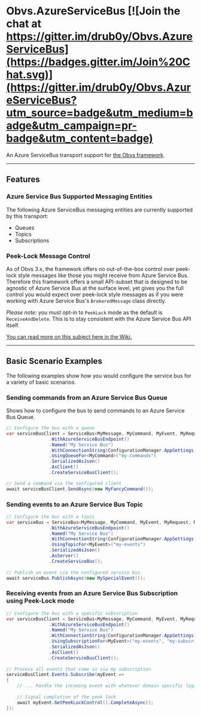 # Obvs.AzureServiceBus [![Join the chat at https://gitter.im/drub0y/Obvs.AzureServiceBus](https://badges.gitter.im/Join%20Chat.svg)](https://gitter.im/drub0y/Obvs.AzureServiceBus?utm_source=badge&utm_medium=badge&utm_campaign=pr-badge&utm_content=badge)

An Azure ServiceBus transport support for [the Obvs framework](https://github.com/inter8ection/Obvs).

---

## Features

### Azure Service Bus Supported Messaging Entities

The following Azure ServiceBus messaging entities are currently supported by this transport:

 * Queues
 * Topics
 * Subscriptions
 
### Peek-Lock Message Control
As of Obvs 3.x, the framework offers no out-of-the-box control over peek-lock style messages like those you might receive from Azure Service Bus. 
Therefore this framework offers a small API-subset that is designed to be agnostic of Azure Service Bus at the surface level, yet gives you the 
full control you would expect over peek-lock style messages as if you were working with Azure Service Bus's `BrokeredMessage` class directly.

*Please note:* you must opt-in to `PeekLock` mode as the default is `ReceiveAndDelete`. This is to stay consistent with the Azure Service Bus API itself.

[You can read more on this subject here in the Wiki.](https://github.com/drub0y/Obvs.AzureServiceBus/wiki/Peek-Lock-Message-Processing-Pattern-Support)

---   

## Basic Scenario Examples

The following examples show how you would configure the service bus for a variety of basic scenarios.

### Sending commands from an Azure Service Bus Queue

Shows how to configure the bus to send commands to an Azure Service Bus Queue.

```C#
// Configure the bus with a queue
var serviceBusClient = ServiceBus<MyMessage, MyCommand, MyEvent, MyRequest, MyResponse>.Configure()
                .WithAzureServiceBusEndpoint()
                .Named("My Service Bus")
                .WithConnectionString(ConfigurationManager.AppSettings["MyServiceBusConnectionString"])
                .UsingQueueFor<MyCommand>("my-commands")
                .SerializedAsJson()
                .AsClient()
                .CreateServiceBusClient();                

// Send a command via the configured client
await serviceBusClient.SendAsync(new MyFancyCommand());
```
### Sending events to an Azure Service Bus Topic

```C#
// Configure the bus with a topic
var serviceBus = ServiceBus<MyMessage, MyCommand, MyEvent, MyRequest, MyResponse>.Configure()
                .WithAzureServiceBusEndpoint()
                .Named("My Service Bus")
                .WithConnectionString(ConfigurationManager.AppSettings["MyServiceBusConnectionString"])
                .UsingTopicFor<MyEvent>("my-events")
                .SerializedAsJson()
                .AsServer()
                .CreateServiceBus();
                
// Publish an event via the configured service bus
await serviceBus.PublishAsync(new MySpecialEvent());
```

### Receiving events from an Azure Service Bus Subscription using Peek-Lock mode

```C#
// Configure the bus with a specific subscription
var serviceBusClient = ServiceBus<MyMessage, MyCommand, MyEvent, MyRequest, MyResponse>.Configure()
                .WithAzureServiceBusEndpoint()
                .Named("My Service Bus")
                .WithConnectionString(ConfigurationManager.AppSettings["MyServiceBusConnectionString"])
                .UsingSubscriptionFor<MyEvent>("my-events", "my-subscription", MessageReceiveMode.PeekLock)
                .SerializedAsJson()
                .AsClient()
                .CreateServiceBusClient();
                
// Process all events that come in via my subscription
serviceBusClient.Events.Subscribe(myEvent =>
{
    // ... handle the incoming event with whatever domain specific logic here ...
    
    // Signal completion of the peek lock
    await myEvent.GetPeekLockControl().CompleteAsync();     
});
```